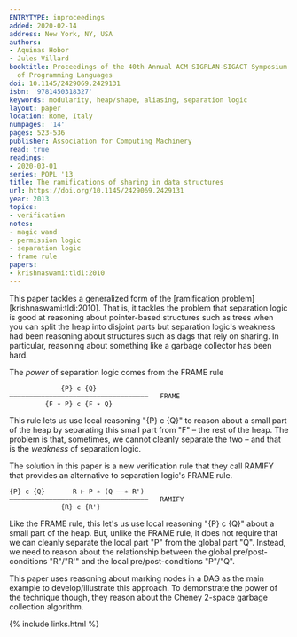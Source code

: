 ```yaml
---
ENTRYTYPE: inproceedings
added: 2020-02-14
address: New York, NY, USA
authors:
- Aquinas Hobor
- Jules Villard
booktitle: Proceedings of the 40th Annual ACM SIGPLAN-SIGACT Symposium on Principles
  of Programming Languages
doi: 10.1145/2429069.2429131
isbn: '9781450318327'
keywords: modularity, heap/shape, aliasing, separation logic
layout: paper
location: Rome, Italy
numpages: '14'
pages: 523-536
publisher: Association for Computing Machinery
read: true
readings:
- 2020-03-01
series: POPL '13
title: The ramifications of sharing in data structures
url: https://doi.org/10.1145/2429069.2429131
year: 2013
topics:
- verification
notes:
- magic wand
- permission logic
- separation logic
- frame rule
papers:
- krishnaswami:tldi:2010
---
```


This paper tackles a generalized form of the
[ramification problem][krishnaswami:tldi:2010].
That is, it tackles the problem that separation logic is good at
reasoning about pointer-based structures such as trees when you can split
the heap into disjoint parts but separation logic's weakness had been
reasoning about structures such as dags that rely on sharing.
In particular, reasoning about something like a garbage collector
has been hard.

The _power_ of separation logic comes from the FRAME rule

                 {P} c {Q}
    ———————————————————————————————————   FRAME
             {F ∗ P} c {F ∗ Q}

This rule lets us use local reasoning "{P} c {Q}" to reason about
a small part of the heap by separating this small part from "F" –
the rest of the heap.
The problem is that, sometimes, we cannot cleanly separate the two
– and that is the _weakness_ of separation logic.

The solution in this paper is a new verification rule that they call
RAMIFY that provides an alternative to separation logic's FRAME rule.

    {P} c {Q}       R ⊢ P ∗ (Q ——∗ R')
    ———————————————————————————————————   RAMIFY
                 {R} c {R'}

Like the FRAME rule, this let's us use local reasoning "{P} c {Q}"
about a small part of the heap.
But, unlike the FRAME rule, it does not require that we can cleanly
separate the local part "P" from the global part "Q".
Instead, we need to reason about the relationship between
the global pre/post-conditions "R"/"R'" and the local
pre/post-conditions "P"/"Q".

This paper uses reasoning about marking nodes in a DAG as the
main example to develop/illustrate this approach.
To demonstrate the power of the technique though, they
reason about the Cheney 2-space garbage collection algorithm.

{% include links.html %}

